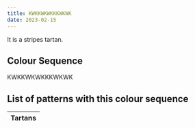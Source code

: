 ```yaml
---
title: KWKKWKWKKKWKWK
date: 2023-02-15
---
```

<no value>

It is a <no value> stripes tartan.


## Colour Sequence
KWKKWKWKKKWKWK

## List of patterns with this colour sequence

| Tartans |
|---------------|
